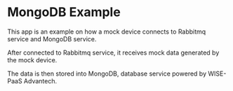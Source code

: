 # MongoDB Example

This app is an example on how a mock device connects to Rabbitmq service and MongoDB service.

After connected to Rabbitmq service, it receives mock data generated by the mock device.

The data is then stored into MongoDB, database service powered by WISE-PaaS Advantech.
